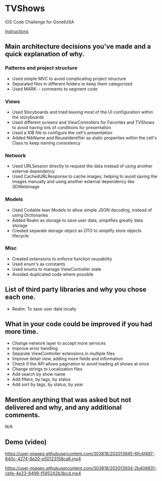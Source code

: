 # TVShows
iOS Code Challenge for GonetUSA

[Instructions](challenge.md)

## Main architecture decisions you've made and a quick explanation of why.

### Patterns and project structure
- Used simple MVC to avoid complicating project structure
- Separated files in different folders to keep them categorized
- Used MARK: - comments to segment code

### Views
- Used Storyboards and tried leaving most of the UI configuration within the storyboards
- Used different screens and ViewControllers for Favorites and TVShows to avoid having lots of conditions for presentation
- Used a XIB file to configure the cell's presentation
- Added NibName and ReuseIdentifier as static properties within the cell's Class to keep naming consistency

### Network
- Used URLSession directly to request the data instead of using another external dependency
- Used CachedURLResponse to cache images, helping to avoid saving the images manually and using another external dependency like SDWebImage

### Models
- Used Codable lean Models to allow simple JSON decoding, instead of using Dictionaries
- Added Realm as storage to save user data, simplifies greatly data storage
- Created separate storage object as DTO to simplify store objects lifecycle

### Misc
- Created extensions to enforce function reusability
- Used enum's as constants 
- Used enums to manage ViewController state
- Avoided duplicated code where possible

## List of third party libraries and why you chose each one.
- Realm: To save user data locally

## What in your code could be improved if you had more time.
- Change network layer to accept more services
- Improve error handling
- Separate ViewController extensions in multiple files
- Improve detail view, adding more fields and information
- Check if the API allows pagination to avoid loading all shows at once
- Change strings to Localization files
- Add search by show name
- Add filters, by tags, by status
- Add sort by tags, by status, by year

## Mention anything that was asked but not delivered and why, and any additional comments.
N/A

## Demo (video)

https://user-images.githubusercontent.com/303818/202013945-6fc4f497-840c-4274-8e20-e50123158ca6.mp4




https://user-images.githubusercontent.com/303818/202013934-2b406831-cbfe-4e23-8499-f595242b3bcd.mp4


